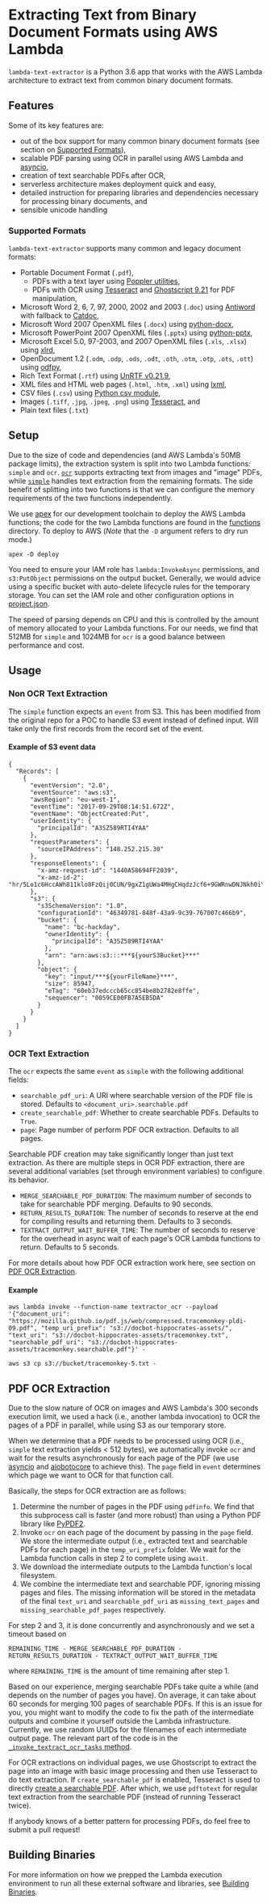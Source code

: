 # Extracting Text from Binary Document Formats using AWS Lambda

`lambda-text-extractor` is a Python 3.6 app that works with the AWS Lambda architecture to extract text from common binary document formats.

## Features

Some of its key features are:

- out of the box support for many common binary document formats (see section on [Supported Formats](#Supported-Formats)),
- scalable PDF parsing using OCR in parallel using AWS Lambda and [asyncio](https://docs.python.org/3/library/asyncio.html),
- creation of text searchable PDFs after OCR,
- serverless architecture makes deployment quick and easy,
- detailed instruction for preparing libraries and dependencies necessary for processing binary documents, and
- sensible unicode handling

### Supported Formats

`lambda-text-extractor` supports many common and legacy document formats:

- Portable Document Format (`.pdf`),
    * PDFs with a text layer using [Poppler utilities](https://poppler.freedesktop.org/),
    * PDFs with OCR using [Tesseract](https://github.com/tesseract-ocr/tesseract/) and [Ghostscript 9.21](https://ghostscript.com/download/gsdnld.html) for PDF manipulation,
- Microsoft Word 2, 6, 7, 97, 2000, 2002 and 2003 (`.doc`) using [Antiword](http://www.winfield.demon.nl/) with fallback to [Catdoc](http://www.wagner.pp.ru/~vitus/software/catdoc/),
- Microsoft Word 2007 OpenXML files (`.docx`) using [python-docx](https://github.com/python-openxml/python-docx),
- Microsoft PowerPoint 2007 OpenXML files (`.pptx`) using [python-pptx](https://github.com/scanny/python-pptx),
- Microsoft Excel 5.0, 97-2003, and 2007 OpenXML files (`.xls`, `.xlsx`) using [xlrd](http://xlrd.readthedocs.io/en/latest/),
- OpenDocument 1.2 (`.odm`, `.odp`, `.ods`, `.odt`, `.oth`, `.otm`, `.otp`, `.ots`, `.ott`) using [odfpy](https://github.com/eea/odfpy),
- Rich Text Format (`.rtf`) using [UnRTF v0.21.9](https://www.gnu.org/software/unrtf/),
- XML files and HTML web pages (`.html`, `.htm`, `.xml`) using [lxml](http://lxml.de/),
- CSV files (`.csv`) using [Python csv module](https://docs.python.org/3/library/csv.html),
- Images (`.tiff`, `.jpg`, `.jpeg`, `.png`) using [Tesseract](https://github.com/tesseract-ocr/tesseract/), and
- Plain text files (`.txt`)

## Setup

Due to the size of code and dependencies (and AWS Lambda's 50MB package limits), the extraction system is split into two Lambda functions: `simple` and `ocr`.
[`ocr`](functions/ocr) supports extracting text from images and "image" PDFs, while [`simple`](functions/simple) handles text extraction from the remaining formats.
The side benefit of splitting into two functions is that we can configure the memory requirements of the two functions independently.

We use [apex](http://apex.run/) for our development toolchain to deploy the AWS Lambda functions; the code for the two Lambda functions are found in the [functions](functions) directory.
To deploy to AWS (*Note* that the `-D` argument refers to dry run mode.)

    apex -D deploy

You need to ensure your IAM role has `lambda:InvokeAsync` permissions, and `s3:PutObject` permissions on the output bucket.
Generally, we would advice using a specific bucket with auto-delete lifecycle rules for the temporary storage.
You can set the IAM role and other configuration options in [project.json](project.json).

The speed of parsing depends on CPU and this is controlled by the amount of memory allocated to your Lambda functions.
For our needs, we find that 512MB for `simple` and 1024MB for `ocr` is a good balance between performance and cost.

## Usage

### Non OCR Text Extraction

The `simple` function expects an `event` from S3. This has been modified from the original repo for a POC to handle S3 event instead of defined input.
Will take only the first records from the record set of the event.



#### Example of S3 event data

```
{
  "Records": [
    {
      "eventVersion": "2.0",
      "eventSource": "aws:s3",
      "awsRegion": "eu-west-1",
      "eventTime": "2017-09-29T08:14:51.672Z",
      "eventName": "ObjectCreated:Put",
      "userIdentity": {
        "principalId": "A3SZ589RTI4YAA"
      },
      "requestParameters": {
        "sourceIPAddress": "148.252.215.30"
      },
      "responseElements": {
        "x-amz-request-id": "1440A58694FF2039",
        "x-amz-id-2": "hr/5Lo1c6HccAWh811klo8FzQij0CUN/9gxZ1gUWa4MHgCHqdzJcf6+9GWRnwDNJNkh0iYdtSLw="
      },
      "s3": {
        "s3SchemaVersion": "1.0",
        "configurationId": "46349781-848f-43a9-9c39-767007c466b9",
        "bucket": {
          "name": "bc-hackday",
          "ownerIdentity": {
            "principalId": "A3SZ589RTI4YAA"
          },
          "arn": "arn:aws:s3:::***${yourS3Bucket}***"
        },
        "object": {
          "key": "input/***${yourFileName}***",
          "size": 85947,
          "eTag": "60eb37edcccb65cc854be8b2782e8ffe",
          "sequencer": "0059CE00FB7A5EB5DA"
        }
      }
    }
  ]
}
```


### OCR Text Extraction

The `ocr` expects the same `event` as `simple` with the following additional fields:

- `searchable_pdf_uri`: A URI where searchable version of the PDF file is stored. Defaults to `<document_uri>.searchable.pdf`
- `create_searchable_pdf`: Whether to create searchable PDFs. Defaults to `True`.
- `page`: Page number of perform PDF OCR extraction. Defaults to all pages.

Searchable PDF creation may take significantly longer than just text extraction.
As there are multiple steps in OCR PDF extraction, there are several additional variables (set through environment variables) to configure its behavior.

- `MERGE_SEARCHABLE_PDF_DURATION`: The maximum number of seconds to take for searchable PDF merging. Defaults to 90 seconds.
- `RETURN_RESULTS_DURATION`: The number of seconds to reserve at the end for compiling results and returning them. Defaults to 3 seconds.
- `TEXTRACT_OUTPUT_WAIT_BUFFER_TIME`: The number of seconds to reserve for the overhead in async wait of each page's OCR Lambda functions to return. Defaults to 5 seconds.

For more details about how PDF OCR extraction work here, see section on [PDF OCR Extraction](#pdf-ocr-extraction).

#### Example

    aws lambda invoke --function-name textractor_ocr --payload '{"document_uri": "https://mozilla.github.io/pdf.js/web/compressed.tracemonkey-pldi-09.pdf", "temp_uri_prefix": "s3://docbot-hippocrates-assets/", "text_uri": "s3://docbot-hippocrates-assets/tracemonkey.txt", "searchable_pdf_uri": "s3://docbot-hippocrates-assets/tracemonkey.searchable.pdf"}' -

    aws s3 cp s3://bucket/tracemonkey-5.txt -

## PDF OCR Extraction

Due to the slow nature of OCR on images and AWS Lambda's 300 seconds execution limit, we used a hack (i.e., another lambda invocation) to OCR the pages of a PDF in parallel, while using S3 as our temporary store.

When we determine that a PDF needs to be processed using OCR (i.e., `simple` text extraction yields < 512 bytes), we automatically invoke `ocr` and wait for the results asynchronously for each page of the PDF (we use [asyncio](https://docs.python.org/3/library/asyncio.html) and [aiobotocore](https://github.com/aio-libs/aiobotocore) to achieve this).
The `page` field in `event` determines which page we want to OCR for that function call.

Basically, the steps for OCR extraction are as follows:

1. Determine the number of pages in the PDF using `pdfinfo`. We find that this subprocess call is faster (and more robust) than using a Python PDF library like [PyPDF2](https://pypi.python.org/pypi/PyPDF2).
2. Invoke `ocr` on each page of the document by passing in the `page` field. We store the intermediate output (i.e., extracted text and searchable PDFs for each page) in the `temp_uri_prefix` folder. We wait for the Lambda function calls in step 2 to complete using `await`.
3. We download the intermediate outputs to the Lambda function's local filesystem.
4. We combine the intermediate text and searchable PDF, ignoring missing pages and files. The missing information will be stored in the metadata of the final `text_uri` and `searchable_pdf_uri` as `missing_text_pages` and `missing_searchable_pdf_pages` respectively.

For step 2 and 3, it is done concurrently and asynchronously and we set a timeout based on

    REMAINING_TIME - MERGE_SEARCHABLE_PDF_DURATION - RETURN_RESULTS_DURATION - TEXTRACT_OUTPUT_WAIT_BUFFER_TIME

where `REMAINING_TIME` is the amount of time remaining after step 1.

Based on our experience, merging searchable PDFs take quite a while (and depends on the number of pages you have).
On average, it can take about 60 seconds for merging 100 pages of searchable PDFs.
If this is an issue for you, you might want to modify the code to fix the path of the intermediate outputs and combine it yourself outside the Lambda infrastructure.
Currently, we use random UUIDs for the filenames of each intermediate output page.
The relevant part of the code is in the [`_invoke_textract_ocr_tasks` method](functions/ocr/main.py).

For OCR extractions on individual pages, we use Ghostscript to extract the page into an image with basic image processing and then use Tesseract to do text extraction.
If `create_searchable_pdf` is enabled, Tesseract is used to directly [create a searchable PDF](https://stackoverflow.com/questions/24848808/scanned-image-pdf-to-searchable-image-pdf).
After which, we use `pdftotext` for regular text extraction from the searchable PDF (instead of running Tesseract twice).

If anybody knows of a better pattern for processing PDFs, do feel free to submit a pull request!

## Building Binaries

For more information on how we prepped the Lambda execution environment to run all these external software and libraries, see [Building Binaries](BuildingBinaries.md).
